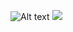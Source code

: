 ![Alt text](./controllers_brief.svg)
<img src="https://www.codewars.com/users/mathilda0902/badges/micro.svg">
